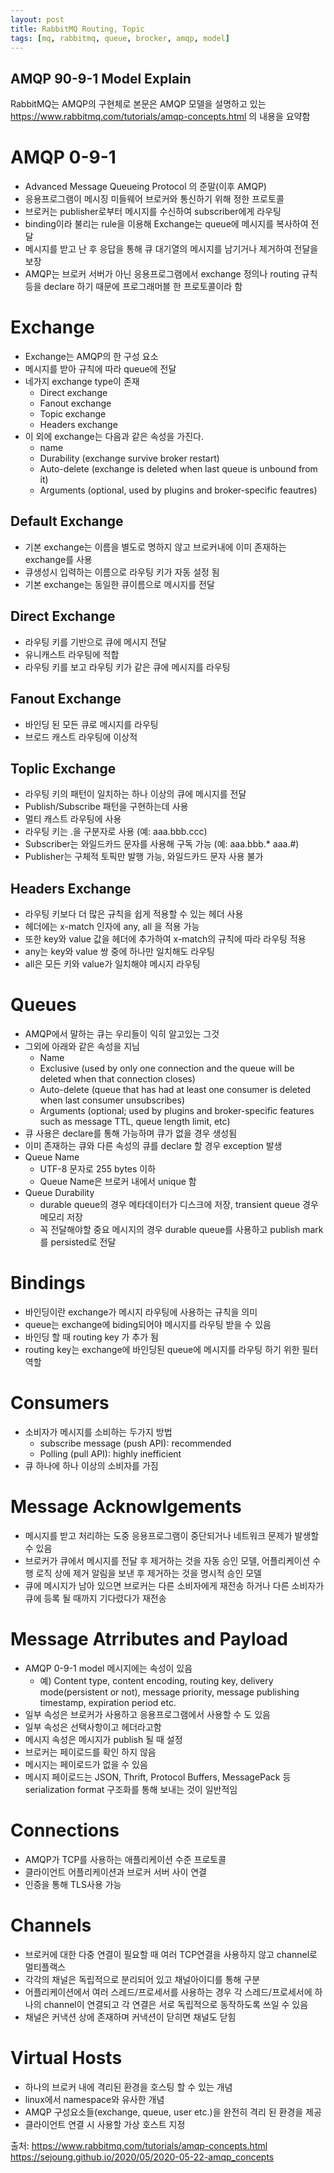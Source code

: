 ```yaml
---
layout: post
title: RabbitMQ Routing, Topic
tags: [mq, rabbitmq, queue, brocker, amqp, model]
---
```


## AMQP 90-9-1 Model Explain
RabbitMQ는 AMQP의 구현체로 본문은 AMQP 모델을 설명하고 있는 https://www.rabbitmq.com/tutorials/amqp-concepts.html 의 내용을 요약함

# AMQP 0-9-1
* Advanced Message Queueing Protocol 의 준말(이후 AMQP)
* 응용프로그램이 메시징 미들웨어 브로커와 통신하기 위해 정한 프로토콜
* 브로커는 publisher로부터 메시지를 수신하여 subscriber에게 라우팅
* binding이라 불리는 rule을 이용해 Exchange는 queue에 메시지를 복사하여 전달
* 메시지를 받고 난 후 응답을 통해 큐 대기열의 메시지를 남기거나 제거하여 전달을 보장
* AMQP는 브로커 서버가 아닌 응용프로그램에서 exchange 정의나 routing 규칙등을 declare 하기 때문에 프로그래머블 한 프로토콜이라 함

# Exchange
* Exchange는 AMQP의 한 구성 요소
* 메시지를 받아 규칙에 따라 queue에 전달
* 네가지 exchange type이 존재
  * Direct exchange
  * Fanout exchange
  * Topic exchange
  * Headers exchange
* 이 외에 exchange는 다음과 같은 속성을 가진다.
  * name
  * Durability (exchange survive broker restart)
  * Auto-delete (exchange is deleted when last queue is unbound from it)
  * Arguments (optional, used by plugins and broker-specific feautres)

## Default Exchange
* 기본 exchange는 이름을 별도로 명하지 않고 브로커내에 이미 존재하는 exchange를 사용
* 큐생성시 입력하는 이름으로 라우팅 키가 자동 설정 됨
* 기본 exchange는 동일한 큐이름으로 메시지를 전달

## Direct Exchange
* 라우팅 키를 기반으로 큐에 메시지 전달
* 유니캐스트 라우팅에 적합
* 라우팅 키를 보고 라우팅 키가 같은 큐에 메시지를 라우팅

## Fanout Exchange
* 바인딩 된 모든 큐로 메시지를 라우팅
* 브로드 캐스트 라우팅에 이상적

## Toplic Exchange
* 라우팅 키의 패턴이 일치하는 하나 이상의 큐에 메시지를 전달
* Publish/Subscribe 패턴을 구현하는데 사용
* 멀티 캐스트 라우팅에 사용
* 라우팅 키는 .을 구분자로 사용 (예: aaa.bbb.ccc)
* Subscriber는 와일드카드 문자를 사용해 구독 가능 (예: aaa.bbb.* aaa.#)
* Publisher는 구체적 토픽만 발행 가능, 와일드카드 문자 사용 불가

## Headers Exchange
* 라우팅 키보다 더 많은 규칙을 쉽게 적용할 수 있는 헤더 사용
* 헤더에는 x-match 인자에 any, all 을 적용 가능
* 또한 key와 value 값을 헤더에 추가하여 x-match의 규칙에 따라 라우팅 적용
* any는 key와 value 쌍 중에 하나만 일치해도 라우팅
* all은 모든 키와 value가 일치해야 메시지 라우팅

# Queues
* AMQP에서 말하는 큐는 우리들이 익히 알고있는 그것
* 그외에 아래와 같은 속성을 지님
  * Name
  * Exclusive (used by only one connection and the queue will be deleted when that connection closes)
  * Auto-delete (queue that has had at least one consumer is deleted when last consumer unsubscribes)
  * Arguments (optional; used by plugins and broker-specific features such as message TTL, queue length limit, etc)
* 큐 사용은 declare를 통해 가능하며 큐가 없을 경우 생성됨
* 이미 존재하는 큐와 다른 속성의 큐를 declare 할 경우 exception 발생
* Queue Name
  * UTF-8 문자로 255 bytes 이하
  * Queue Name은 브로커 내에서 unique 함
* Queue Durability
  * durable queue의 경우 메타데이터가 디스크에 저장, transient queue 경우 메모리 저장
  * 꼭 전달해야할 중요 메시지의 경우 durable queue를 사용하고 publish mark를 persisted로 전달

# Bindings
* 바인딩이란 exchange가 메시지 라우팅에 사용하는 규칙을 의미
* queue는 exchange에 biding되어야 메시지를 라우팅 받을 수 있음
* 바인딩 할 때 routing key 가 추가 됨
* routing key는 exchange에 바인딩된 queue에 메시지를 라우팅 하기 위한 필터 역할

# Consumers
* 소비자가 메시지를 소비하는 두가지 방법
  * subscribe message (push API): recommended
  * Polling (pull API): highly inefficient
* 큐 하나에 하나 이상의 소비자를 가짐 

# Message Acknowlgements
* 메시지를 받고 처리하는 도중 응용프로그램이 중단되거나 네트워크 문제가 발생할 수 있음
* 브로커가 큐에서 메시지를 전달 후 제거하는 것을 자동 승인 모델, 어플리케이션 수행 로직 상에 제거 알림을 보낸 후 제거하는 것을 명시적 승인 모델
* 큐에 메시지가 남아 있으면 브로커는 다른 소비자에게 재전송 하거나 다른 소비자가 큐에 등록 될 때까지 기다렸다가 재전송

# Message Atrributes and Payload
* AMQP 0-9-1 model 메시지에는 속성이 있음
  * 예) Content type, content encoding, routing key, delivery mode(persistent or not), message priority, message publishing timestamp, expiration period etc.
* 일부 속성은 브로커가 사용하고 응용프로그램에서 사용할 수 도 있음
* 일부 속성은 선택사항이고 헤더라고함
* 메시지 속성은 메시지가 publish 될 때 설정
* 브로커는 페이로드를 확인 하지 않음
* 메시지는 페이로드가 없을 수 있음
* 메시지 페이로드는 JSON, Thrift, Protocol Buffers, MessagePack 등 serialization format 구조화를 통해 보내는 것이 일반적임


# Connections
* AMQP가 TCP를 사용하는 애플리케이션 수준 프로토콜
* 클라이언트 어플리케이션과 브로커 서버 사이 연결
* 인증을 통해 TLS사용 가능

# Channels
* 브로커에 대한 다중 연결이 필요할 때 여러 TCP연결을 사용하지 않고 channel로 멀티플랙스 
* 각각의 채널은 독립적으로 분리되어 있고 채널아이디를 통해 구분
* 어플리케이션에서 여러 스레드/프로세서를 사용하는 경우 각 스레드/프로세서에 하나의 channel이 연결되고 각 연결은 서로 독립적으로 동작하도록 쓰일 수 있음
* 채널은 커낵션 상에 존재하며 커낵션이 닫히면 채널도 닫힘

# Virtual Hosts
* 하나의 브로커 내에 격리된 환경을 호스팅 할 수 있는 개념
* linux에서 namespace와 유사한 개념 
* AMQP 구성요소들(exchange, queue, user etc.)을 완전히 격리 된 환경을 제공
* 클라이언트 연결 시 사용할 가상 호스트 지정


출처: https://www.rabbitmq.com/tutorials/amqp-concepts.html  
https://sejoung.github.io/2020/05/2020-05-22-amqp_concepts  
  
